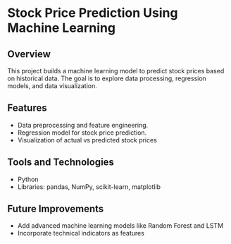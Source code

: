 # Stock Price Prediction Using Machine Learning 

## Overview
This project builds a machine learning model to predict stock prices based on historical data. The goal is to explore data processing, regression models, and data visualization.

## Features
- Data preprocessing and feature engineering.
- Regression model for stock price prediction.
- Visualization of actual vs predicted stock prices

## Tools and Technologies
- Python
- Libraries: pandas, NumPy, scikit-learn, matplotlib

## Future Improvements
- Add advanced machine learning models like Random Forest and LSTM
- Incorporate technical indicators as features
